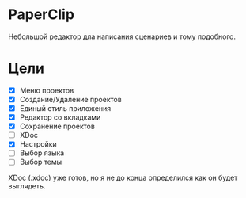 # PaperClip
Небольшой редактор дла написания сценариев и тому подобного.
# Цели
- [x] Меню проектов
- [x] Создание/Удаление проектов
- [x] Единый стиль приложения
- [x] Редактор со вкладками
- [x] Сохранение проектов
- [ ] XDoc
- [x] Настройки
- [ ] Выбор языка
- [ ] Выбор темы

XDoc (.xdoc) уже готов, но я не до конца определился как он будет выглядеть.
